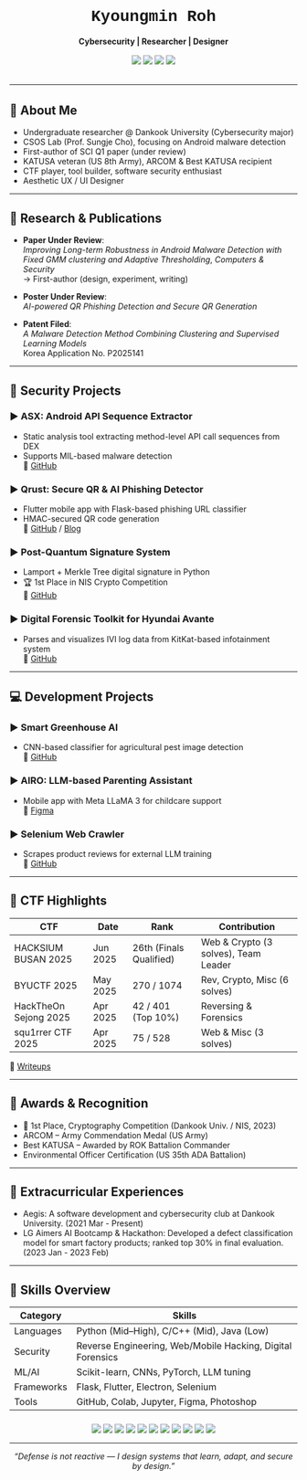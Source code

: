 <h1 align="center" style="font-family: 'Courier New', monospace;">Kyoungmin Roh</h1>
<p align="center"><strong>Cybersecurity | Researcher | Designer</strong></p>

<div align="center" style="margin-top: 1rem;">
  <a href="https://medium.com/@kyoungminroh01" target="_blank"><img src="https://img.shields.io/badge/MEDIUM-000000?style=for-the-badge&logo=medium&logoColor=white"/></a>
  <a href="https://github.com/rohkyoungmin" target="_blank"><img src="https://img.shields.io/badge/GITHUB-181717?style=for-the-badge&logo=github&logoColor=white"/></a>
  <a href="mailto:kyoungminroh01@gmail.com"><img src="https://img.shields.io/badge/GMAIL-D14836?style=for-the-badge&logo=gmail&logoColor=white"/></a>
  <a href="https://www.notion.so/kyoungminroh" target="_blank"><img src="https://img.shields.io/badge/NOTION-000000?style=for-the-badge&logo=notion&logoColor=white"/></a>
</div>

<hr style="margin: 2rem 0;"/>

## 🧾 About Me

- Undergraduate researcher @ Dankook University (Cybersecurity major)
- CSOS Lab (Prof. Sungje Cho), focusing on Android malware detection
- First-author of SCI Q1 paper (under review)
- KATUSA veteran (US 8th Army), ARCOM & Best KATUSA recipient
- CTF player, tool builder, software security enthusiast
- Aesthetic UX / UI Designer

---

## 🔬 Research & Publications

- **Paper Under Review**:  
  _Improving Long-term Robustness in Android Malware Detection with Fixed GMM clustering and Adaptive Thresholding_, *Computers & Security*  
  → First-author (design, experiment, writing)

- **Poster Under Review**:  
  _AI-powered QR Phishing Detection and Secure QR Generation_

- **Patent Filed**:  
  _A Malware Detection Method Combining Clustering and Supervised Learning Models_  
  Korea Application No. P2025141

---

## 🔐 Security Projects

### ▶ ASX: Android API Sequence Extractor  
- Static analysis tool extracting method-level API call sequences from DEX  
- Supports MIL-based malware detection  
🔗 [GitHub](https://github.com/rohkyoungmin/api-sequence-extractor-gui)

### ▶ Qrust: Secure QR & AI Phishing Detector  
- Flutter mobile app with Flask-based phishing URL classifier  
- HMAC-secured QR code generation  
🔗 [GitHub](https://github.com/dku-capstone) / [Blog](https://medium.com/@kyoungminroh01/building-a-phishing-url-detection-api-with-machine-learning-and-flask-9f2ae7e4af59)

### ▶ Post-Quantum Signature System  
- Lamport + Merkle Tree digital signature in Python  
- 🏆 1st Place in NIS Crypto Competition  
🔗 [GitHub](https://github.com/rohkyoungmin/Post-Quantum-Signature-System)

### ▶ Digital Forensic Toolkit for Hyundai Avante  
- Parses and visualizes IVI log data from KitKat-based infotainment system  
🔗 [GitHub](https://github.com/bogamie/Log)

---

## 💻 Development Projects

### ▶ Smart Greenhouse AI  
- CNN-based classifier for agricultural pest image detection  
🔗 [GitHub](https://github.com/rohkyoungmin/smart-greenhouse-disease-detector)

### ▶ AIRO: LLM-based Parenting Assistant  
- Mobile app with Meta LLaMA 3 for childcare support  
🔗 [Figma](https://www.figma.com/design/3qMwPXeXMMzIVACfhiIu6N/SW-%EC%9C%B5%ED%95%A9%EB%8C%80%ED%95%99-%EA%B2%BD%EC%A7%84%EB%8C%80%ED%9A%8C?node-id=0-1)

### ▶ Selenium Web Crawler  
- Scrapes product reviews for external LLM training  
🔗 [GitHub](https://github.com/rohkyoungmin/web_crawling)

---

## 🧩 CTF Highlights

| CTF | Date | Rank | Contribution |
|-----|------|------|--------------|
| HACKSIUM BUSAN 2025 | Jun 2025 | 26th (Finals Qualified) | Web & Crypto (3 solves), Team Leader |
| BYUCTF 2025 | May 2025 | 270 / 1074 | Rev, Crypto, Misc (6 solves) |
| HackTheOn Sejong 2025 | Apr 2025 | 42 / 401 (Top 10%) | Reversing & Forensics |
| squ1rrer CTF 2025 | Apr 2025 | 75 / 528 | Web & Misc (3 solves) |

📝 [Writeups](https://medium.com/@kyoungminroh01)

---

## 🏅 Awards & Recognition

- 🥇 1st Place, Cryptography Competition (Dankook Univ. / NIS, 2023)
- ARCOM – Army Commendation Medal (US Army)
- Best KATUSA – Awarded by ROK Battalion Commander
- Environmental Officer Certification (US 35th ADA Battalion)

---

## 📝 Extracurricular Experiences

- Aegis: A software development and cybersecurity club at Dankook University. (2021 Mar - Present)
- LG Aimers AI Bootcamp & Hackathon: Developed a defect classification model for smart factory products; ranked top 30% in final evaluation. (2023 Jan - 2023 Feb)

---

## 🧠 Skills Overview

| Category | Skills |
|----------|--------|
| Languages | Python (Mid–High), C/C++ (Mid), Java (Low) |
| Security | Reverse Engineering, Web/Mobile Hacking, Digital Forensics |
| ML/AI | Scikit-learn, CNNs, PyTorch, LLM tuning |
| Frameworks | Flask, Flutter, Electron, Selenium |
| Tools | GitHub, Colab, Jupyter, Figma, Photoshop |


<div align="center" style="margin-top: 1.5rem;">
  <img src="https://img.shields.io/badge/PYTHON-3776AB?style=for-the-badge&logo=python&logoColor=white"/>
  <img src="https://img.shields.io/badge/C++-00599C?style=for-the-badge&logo=c%2B%2B&logoColor=white"/>
  <img src="https://img.shields.io/badge/JAVA-007396?style=for-the-badge&logo=java&logoColor=white"/>
  <img src="https://img.shields.io/badge/FLASK-000000?style=for-the-badge&logo=flask&logoColor=white"/>
  <img src="https://img.shields.io/badge/Flutter-02569B?style=for-the-badge&logo=flutter&logoColor=white"/>
  <img src="https://img.shields.io/badge/Electron-47848F?style=for-the-badge&logo=electron&logoColor=white"/>
  <img src="https://img.shields.io/badge/Figma-F24E1E?style=for-the-badge&logo=figma&logoColor=white"/>
  <img src="https://img.shields.io/badge/GitHub-181717?style=for-the-badge&logo=github&logoColor=white"/>
  <img src="https://img.shields.io/badge/Colab-F9AB00?style=for-the-badge&logo=googlecolab&logoColor=white"/>
  <img src="https://img.shields.io/badge/Jupyter-F37626?style=for-the-badge&logo=jupyter&logoColor=white"/>
  <img src="https://img.shields.io/badge/Selenium-43B02A?style=for-the-badge&logo=selenium&logoColor=white"/>
</div>

---

<p align="center"><i>“Defense is not reactive — I design systems that learn, adapt, and secure by design.”</i></p>
